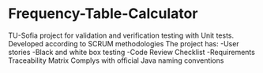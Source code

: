 # Frequency-Table-Calculator
TU-Sofia project for validation and verification testing with Unit tests. 
Developed according to SCRUM methodologies
The project has:
-User stories 
-Black and white box testing
-Code Review Checklist
-Requirements Traceability Matrix
Complys with official Java naming conventions
